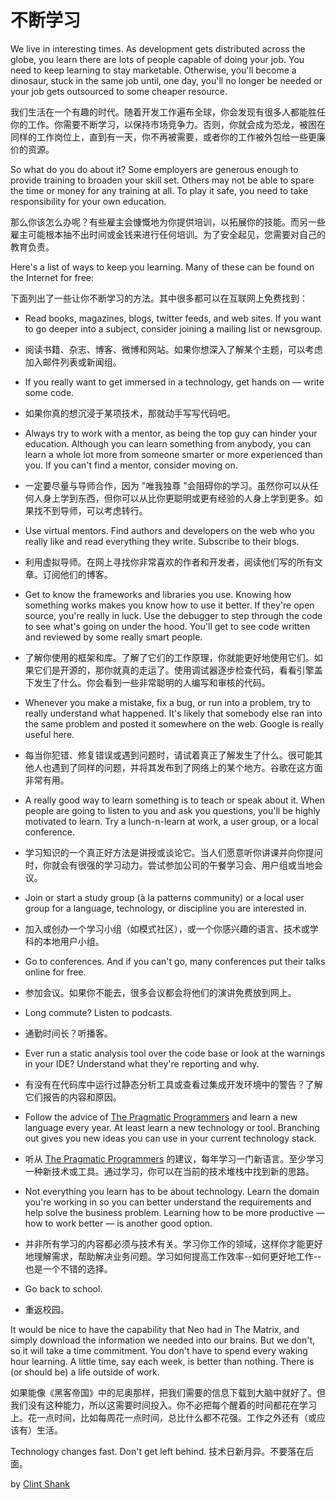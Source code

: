 # 不断学习

We live in interesting times. As development gets distributed across the globe, you learn there are lots of people capable of doing your job. You need to keep learning to stay marketable. Otherwise, you'll become a dinosaur, stuck in the same job until, one day, you'll no longer be needed or your job gets outsourced to some cheaper resource.

我们生活在一个有趣的时代。随着开发工作遍布全球，你会发现有很多人都能胜任你的工作。你需要不断学习，以保持市场竞争力。否则，你就会成为恐龙，被困在同样的工作岗位上，直到有一天，你不再被需要，或者你的工作被外包给一些更廉价的资源。

So what do you do about it? Some employers are generous enough to provide training to broaden your skill set. Others may not be able to spare the time or money for any training at all. To play it safe, you need to take responsibility for your own education.

那么你该怎么办呢？有些雇主会慷慨地为你提供培训，以拓展你的技能。而另一些雇主可能根本抽不出时间或金钱来进行任何培训。为了安全起见，您需要对自己的教育负责。

Here's a list of ways to keep you learning. Many of these can be found on the Internet for free:

下面列出了一些让你不断学习的方法。其中很多都可以在互联网上免费找到：

- Read books, magazines, blogs, twitter feeds, and web sites. If you want to go deeper into a subject, consider joining a mailing list or newsgroup.
- 阅读书籍、杂志、博客、微博和网站。如果你想深入了解某个主题，可以考虑加入邮件列表或新闻组。

- If you really want to get immersed in a technology, get hands on — write some code.
- 如果你真的想沉浸于某项技术，那就动手写写代码吧。

- Always try to work with a mentor, as being the top guy can hinder your education. Although you can learn something from anybody, you can learn a whole lot more from someone smarter or more experienced than you. If you can't find a mentor, consider moving on.
- 一定要尽量与导师合作，因为 "唯我独尊 "会阻碍你的学习。虽然你可以从任何人身上学到东西，但你可以从比你更聪明或更有经验的人身上学到更多。如果找不到导师，可以考虑转行。

- Use virtual mentors. Find authors and developers on the web who you really like and read everything they write. Subscribe to their blogs.
- 利用虚拟导师。在网上寻找你非常喜欢的作者和开发者，阅读他们写的所有文章。订阅他们的博客。

- Get to know the frameworks and libraries you use. Knowing how something works makes you know how to use it better. If they're open source, you're really in luck. Use the debugger to step through the code to see what's going on under the hood. You'll get to see code written and reviewed by some really smart people.
- 了解你使用的框架和库。了解了它们的工作原理，你就能更好地使用它们。如果它们是开源的，那你就真的走运了。使用调试器逐步检查代码，看看引擎盖下发生了什么。你会看到一些非常聪明的人编写和审核的代码。

- Whenever you make a mistake, fix a bug, or run into a problem, try to really understand what happened. It's likely that somebody else ran into the same problem and posted it somewhere on the web. Google is really useful here.
- 每当你犯错、修复错误或遇到问题时，请试着真正了解发生了什么。很可能其他人也遇到了同样的问题，并将其发布到了网络上的某个地方。谷歌在这方面非常有用。


- A really good way to learn something is to teach or speak about it. When people are going to listen to you and ask you questions, you'll be highly motivated to learn. Try a lunch-n-learn at work, a user group, or a local conference.
- 学习知识的一个真正好方法是讲授或谈论它。当人们愿意听你讲课并向你提问时，你就会有很强的学习动力。尝试参加公司的午餐学习会、用户组或当地会议。

- Join or start a study group (à la patterns community) or a local user group for a language, technology, or discipline you are interested in.
- 加入或创办一个学习小组（如模式社区），或一个你感兴趣的语言、技术或学科的本地用户小组。

- Go to conferences. And if you can't go, many conferences put their talks online for free.
- 参加会议。如果你不能去，很多会议都会将他们的演讲免费放到网上。

- Long commute? Listen to podcasts.
- 通勤时间长？听播客。

- Ever run a static analysis tool over the code base or look at the warnings in your IDE? Understand what they're reporting and why.
- 有没有在代码库中运行过静态分析工具或查看过集成开发环境中的警告？了解它们报告的内容和原因。

- Follow the advice of [The Pragmatic Programmers](http://www.pragprog.com/titles/tpp/the-pragmatic-programmer) and learn a new language every year. At least learn a new technology or tool. Branching out gives you new ideas you can use in your current technology stack.
- 听从 [The Pragmatic Programmers](http://www.pragprog.com/titles/tpp/the-pragmatic-programmer) 的建议，每年学习一门新语言。至少学习一种新技术或工具。通过学习，你可以在当前的技术堆栈中找到新的思路。

- Not everything you learn has to be about technology. Learn the domain you're working in so you can better understand the requirements and help solve the business problem. Learning how to be more productive — how to work better — is another good option.
- 并非所有学习的内容都必须与技术有关。学习你工作的领域，这样你才能更好地理解需求，帮助解决业务问题。学习如何提高工作效率--如何更好地工作--也是一个不错的选择。

- Go back to school.
- 重返校园。

It would be nice to have the capability that Neo had in The Matrix, and simply download the information we needed into our brains. But we don't, so it will take a time commitment. You don't have to spend every waking hour learning. A little time, say each week, is better than nothing. There is (or should be) a life outside of work.

如果能像《黑客帝国》中的尼奥那样，把我们需要的信息下载到大脑中就好了。但我们没有这种能力，所以这需要时间投入。你不必把每个醒着的时间都花在学习上。花一点时间，比如每周花一点时间，总比什么都不花强。工作之外还有（或应该有）生活。

Technology changes fast. Don't get left behind.
技术日新月异。不要落在后面。

by [Clint Shank](http://programmer.97things.oreilly.com/wiki/index.php/Clint_Shank)